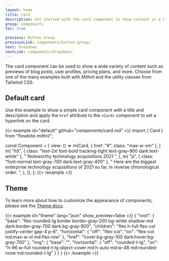 ```yaml
---
layout: home
title: Card
description: Get started with the card component to show content in a box such as titles, descriptions, and images based on multiple styles and sizes built with Mithril
group: components
toc: true

previous: Button Group
previousLink: components/button-group/
next: Dropdown
nextLink: components/dropdown/
---
```


The card component can be used to show a wide variety of content such as previews of blog posts, user profiles, pricing plans, and more. Choose from one of the many examples built with Mithril and the utility classes from Tailwind CSS.

## Default card

Use this example to show a simple card component with a title and description and apply the `href` attribute to the `<Card>` component to set a hyperlink on the card.

{{< example id="default" github="components/card.md" >}}
import { Card } from "flowbite-mithril";

const Component = {
  view: () =>
    m(Card, { href: "#", class: "max-w-sm" }, [
      m(
        "h5",
        { class: "text-2xl font-bold tracking-tight text-gray-900 dark:text-white" },
        " Noteworthy technology acquisitions 2021 ",
      ),
      m(
        "p",
        { class: "font-normal text-gray-700 dark:text-gray-400" },
        " Here are the biggest enterprise technology acquisitions of 2021 so far, in reverse chronological order. ",
      ),
    ]),
};
{{< /example >}}

## Theme

To learn more about how to customize the appearance of components, please see the [Theme docs](https://patopesto.github.io/flowbite-mithril/customize/theme/).

{{< example id="theme" lang="json" show_preview=false >}}
{
  "root": {
    "base": "flex rounded-lg border border-gray-200 bg-white shadow-md dark:border-gray-700 dark:bg-gray-800",
    "children": "flex h-full flex-col justify-center gap-4 p-6",
    "horizontal": {
      "off": "flex-col",
      "on": "flex-col md:max-w-xl md:flex-row"
    },
    "href": "hover:bg-gray-100 dark:hover:bg-gray-700"
  },
  "img": {
    "base": "",
    "horizontal": {
      "off": "rounded-t-lg",
      "on": "h-96 w-full rounded-t-lg object-cover md:h-auto md:w-48 md:rounded-none md:rounded-l-lg"
    }
  }
}
{{< /example >}}
